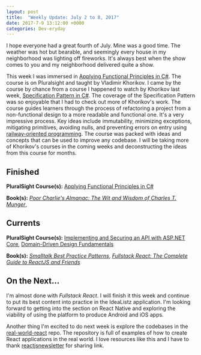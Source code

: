 ```yaml
---
layout: post
title:  "Weekly Update: July 2 to 8, 2017"
date: 2017-7-9 13:12:00 +0000
categories: Dev-eryday
---
```

I hope everyone had a great fourth of July. Mine was a good time. The weather was hot but bearable, and seemingly every house in my neighborhood was lighting off fireworks. It's always best when the show comes to you and my neighborhood delivered quite a show.

This week I was immersed in [Applying Functional Principles in C#][fun]. The course is on Pluralsight and taught by Vladimir Khorikov. I came by the course by chance from a course I happened to watch by Khorikov last week, [Specification Pattern in C#][spec]. The coverage of the Specification Pattern was so enjoyable that I had to check out more of Khorikov's work. The course guides learners through the process of refactoring a project from a non-functional design to a more readable and functional one. It's a very impressive process. Key ideas include immutability, minimizing exceptions, mitigating primitives, avoiding nulls, and preventing errors on entry using [railway-oriented programming][rop]. The course was packed with ideas and concepts that can be used to improve any codebase. I will be taking more of Khorikov's courses in the coming weeks and deconstructing the ideas from this course for months.

Finished
--------
**PluralSight Course(s):** [Applying Functional Principles in C#][fun]

**Book(s):** *[Poor Charlie's Almanac: The Wit and Wisdom of Charles T. Munger][pc]*,

Currents
--------
**PluralSight Course(s):** [Implementing and Securing an API with ASP.NET Core][core], [Domain-Driven Design Fundamentals][ddd]

**Book(s):** *[Smalltalk Best Practice Patterns][sbp]*, *[Fullstack React: The Complete Guide to ReactJS and Friends][rjs]*

On the Next...
--------
I'm almost done with *Fullstack React*. I will finish it this week and continue to put its best content into practice in the IdeaListz application. I'm looking forward to getting into the section on React Native and exploring the viability of using the platform to produce Android and iOS apps.

Another thing I'm excited to do next week is explore the codebases in the [real-world-react][rwr] repo. The repository is full of examples of how to create React applications in the real world. I love resources like this and I have to thank [reactjsnewsletter][rjsn] for sharing link.

[fun]: https://app.pluralsight.com/library/courses/csharp-applying-functional-principles/table-of-contents
[core]: https://app.pluralsight.com/library/courses/aspdotnetcore-implementing-securing-api/table-of-contents
[sbp]: https://www.amazon.com/Smalltalk-Best-Practice-Patterns-Kent/dp/013476904X
[ddd]: https://app.pluralsight.com/library/courses/domain-driven-design-fundamentals/table-of-contents
[pc]: https://www.amazon.com/Poor-Charlies-Almanack-Charles-Expanded/dp/1578645018/ref=sr_1_1?ie=UTF8&qid=1498098260&sr=8-1&keywords=poor+charlie%27s+almanack
[rjs]: https://www.fullstackreact.com/
[spec]: https://app.pluralsight.com/library/courses/csharp-specification-pattern/table-of-contents
[rop]: https://fsharpforfunandprofit.com/rop/
[rwr]: https://github.com/jeromedalbert/real-world-react?utm_campaign=React%2BNewsletter&utm_medium=web&utm_source=React_Newsletter_76
[rjsn]: http://reactjsnewsletter.com